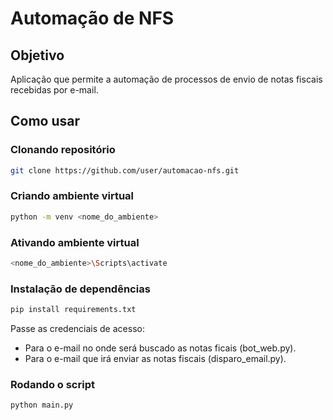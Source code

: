 # Automação de NFS

## Objetivo

Aplicação que permite a automação de processos de envio de notas fiscais recebidas por e-mail.

## Como usar

### Clonando repositório
```bash
git clone https://github.com/user/automacao-nfs.git
```

### Criando ambiente virtual
```bash
python -m venv <nome_do_ambiente>
```

### Ativando ambiente virtual
```bash
<nome_do_ambiente>\Scripts\activate
```

### Instalação de dependências
```bash
pip install requirements.txt
```

 Passe as credenciais de acesso:
 - Para o e-mail no onde será buscado as notas ficais (bot_web.py).
 - Para o e-mail que irá enviar as notas fiscais (disparo_email.py).

### Rodando o script
```bash
python main.py
```